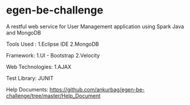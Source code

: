 # egen-be-challenge
A restful web service for User Management application using Spark Java and MongoDB

Tools Used :
1.Eclipse IDE
2.MongoDB

Framework:
1.UI - Bootstrap
2.Velocity

Web Technologies:
1.AJAX

Test Library:
JUNIT

Help Documents:
https://github.com/ankurbag/egen-be-challenge/tree/master/Help_Document


